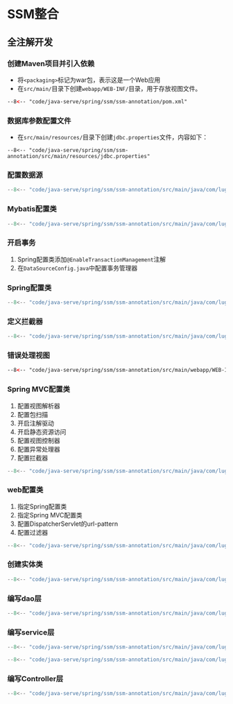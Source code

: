 # SSM整合

## 全注解开发

### 创建Maven项目并引入依赖

- 将`<packaging>`标记为war包，表示这是一个Web应用
- 在`src/main/`目录下创建`webapp/WEB-INF/`目录，用于存放视图文件。

``` xml title="pom.xml"
--8<-- "code/java-serve/spring/ssm/ssm-annotation/pom.xml"
```

### 数据库参数配置文件

- 在`src/main/resources/`目录下创建`jdbc.properties`文件，内容如下：

``` properties title="jdbc.properties"
--8<-- "code/java-serve/spring/ssm/ssm-annotation/src/main/resources/jdbc.properties"
```

### 配置数据源

``` java title="DataSourceConfig.java"
--8<-- "code/java-serve/spring/ssm/ssm-annotation/src/main/java/com/luguosong/config/DataSourceConfig.java"
```

### Mybatis配置类

``` java title="MyBatisConfig.java"
--8<-- "code/java-serve/spring/ssm/ssm-annotation/src/main/java/com/luguosong/config/MyBatisConfig.java"
```

### 开启事务

1. Spring配置类添加`@EnableTransactionManagement`注解
2. 在`DataSourceConfig.java`中配置事务管理器

### Spring配置类

``` java title="SpringConfig.java"
--8<-- "code/java-serve/spring/ssm/ssm-annotation/src/main/java/com/luguosong/config/SpringConfig.java"
```

### 定义拦截器

``` java title="MyInterceptor.java"
--8<-- "code/java-serve/spring/ssm/ssm-annotation/src/main/java/com/luguosong/interceptor/MyInterceptor.java"
```

### 错误处理视图

``` html title="html"
--8<-- "code/java-serve/spring/ssm/ssm-annotation/src/main/webapp/WEB-INF/thymeleaf/error.html"
```

### Spring MVC配置类

1. 配置视图解析器
2. 配置包扫描
3. 开启注解驱动
4. 开启静态资源访问
5. 配置视图控制器
6. 配置异常处理器
7. 配置拦截器

``` java title="SpringMvcConfig.java"
--8<-- "code/java-serve/spring/ssm/ssm-annotation/src/main/java/com/luguosong/config/SpringMvcConfig.java"
```

### web配置类

1. 指定Spring配置类
2. 指定Spring MVC配置类
3. 配置DispatcherServlet的url-pattern
4. 配置过滤器

``` java title="WebAppInitialize.java"
--8<-- "code/java-serve/spring/ssm/ssm-annotation/src/main/java/com/luguosong/config/WebAppInitialize.java"
```

### 创建实体类

``` java title="User.java"
--8<-- "code/java-serve/spring/ssm/ssm-annotation/src/main/java/com/luguosong/bean/User.java"
```

### 编写dao层

``` java title="UserDao.java"
--8<-- "code/java-serve/spring/ssm/ssm-annotation/src/main/java/com/luguosong/dao/UserDao.java"
```

### 编写service层

``` java title="UserService.java"
--8<-- "code/java-serve/spring/ssm/ssm-annotation/src/main/java/com/luguosong/service/UserService.java"
```

``` java title="UserServiceImpl.java"
--8<-- "code/java-serve/spring/ssm/ssm-annotation/src/main/java/com/luguosong/service/impl/UserServiceImpl.java"
```

### 编写Controller层

``` java title="UserController.java"
--8<-- "code/java-serve/spring/ssm/ssm-annotation/src/main/java/com/luguosong/controller/UserController.java"
```

